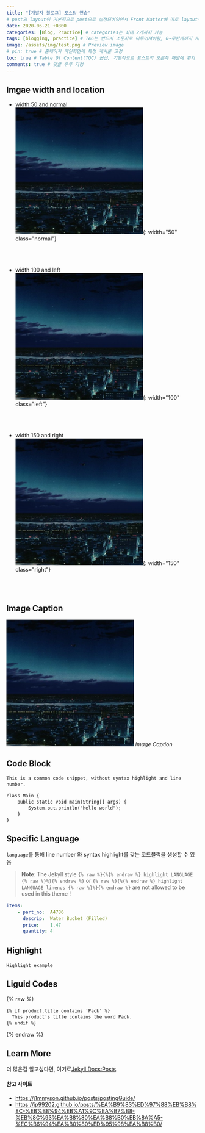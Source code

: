 ```yaml
---
title: "[개발자 블로그] 포스팅 연습"
# post의 layout이 기본적으로 post으로 설정되어있어서 Front Matter에 따로 layout변수를 만들어 주지 않아도 된다.
date: 2020-06-21 +0800
categories: [Blog, Practice] # categories는 최대 2개까지 가능
tags: [blogging, practice] # TAG는 반드시 소문자로 이루어져야함, 0~무한개까지 지정 가능
image: /assets/img/test.png # Preview image
# pin: true # 홈페이지 메인화면에 특정 게시물 고정
toc: true # Table Of Content(TOC) 옵션, 기본적으로 포스트의 오른쪽 패널에 위치
comments: true # 댓글 유무 지정
---
```


## Imgae width and location
- width 50 and normal<br>
  ![Desktop View](/assets/img/test.png){: width="50" class="normal"}<br><br><br><br>

- width 100 and left<br>
  ![Desktop View](/assets/img/test.png){: width="100" class="left"}<br><br><br><br>

- width 150 and right<br>
  ![Desktop View](/assets/img/test.png){: width="150" class="right"}<br><br><br><br>

## Image Caption

![Desktop View](/assets/img/test.png)
_Image Caption_

## Code Block
```
This is a common code snippet, without syntax highlight and line number.
```

```
class Main {
    public static void main(String[] args) {
        System.out.println("hello world");
    }
}
```

## Specific Language
<code class="highlighter-rouge">language</code>를 통해 line number 와 syntax highlight를 갖는 코드블럭을 생성할 수 있음

> **Note**: The Jekyll style `{% raw %}{%{% endraw %} highlight LANGUAGE {% raw %}%}{% endraw %}` or `{% raw %}{%{% endraw %} highlight LANGUAGE linenos {% raw %}%}{% endraw %}` are not allowed to be used in this theme !

```yaml
items:
	- part_no:	A4786
	  descrip:	Water Bucket (Filled)
	  price:	1.47
	  quantity:	4
```

## Highlight
`Highlight example`

## Liguid Codes
{% raw %}

```liquid
{% if product.title contains 'Pack' %}
  This product's title contains the word Pack.
{% endif %}
```
{% endraw %}

## Learn More
더 많은걸 알고싶다면, 여기로[Jekyll Docs:Posts](https://jekyllrb.com/docs/posts/).

#### 참고 사이트
- https://j1mmyson.github.io/posts/postingGuide/
- https://ip99202.github.io/posts/%EA%B9%83%ED%97%88%EB%B8%8C-%EB%B8%94%EB%A1%9C%EA%B7%B8-%EB%8C%93%EA%B8%80%EA%B8%B0%EB%8A%A5-%EC%B6%94%EA%B0%80%ED%95%98%EA%B8%B0/
